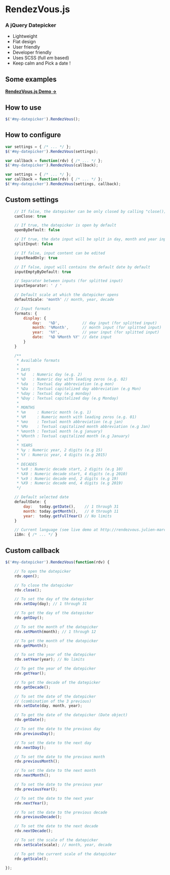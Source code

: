 RendezVous.js
=========

### A jQuery Datepicker

* Lightweight
* Flat design
* User friendly
* Developer friendly
* Uses SCSS (full *em* based)
* Keep calm and Pick a date !


Some examples
------------------
[**RendezVous.js Demo →**](http://rendezvous.julien-marcou.fr)


How to use
------------------

```javascript
$('#my-datepicker').RendezVous();
```


How to configure
------------------

```javascript
var settings = { /* ... */ };
$('#my-datepicker').RendezVous(settings);
```

```javascript
var callback = function(rdv) { /* ... */ };
$('#my-datepicker').RendezVous(callback);
```

```javascript
var settings = { /* ... */ };
var callback = function(rdv) { /* ... */ };
$('#my-datepicker').RendezVous(settings, callback);
```


Custom settings
------------------

```javascript
	// If false, the datepicker can be only closed by calling "close();"
	canClose: true
```

```javascript
	// If true, the datepicker is open by default
	openByDefault: false
```

```javascript
	// If true, the date input will be split in day, month and year inputs
	splitInput: false
```

```javascript
	// If false, input content can be edited
	inputReadOnly: true
```

```javascript
	// If false, input will contains the default date by default
	inputEmptyByDefault: true
```

```javascript
	// Separator between inputs (for splitted input)
	inputSeparator: ' / '
```

```javascript
	// Default scale at which the datepicker opens
	defaultScale: 'month' // month, year, decade
```

```javascript
	// Input formats
	formats: {
		display: {
			day:   '%D',          // day input (for splitted input)
			month: '%Month',      // month input (for splitted input)
			year:  '%Y',          // year input (for splitted input)
			date:  '%D %Month %Y' // date input
		}
	}

	/**
	 * Available formats
	 *
	 * DAYS
	 * %d   : Numeric day (e.g. 2)
	 * %D   : Numeric day with leading zeros (e.g. 02)
	 * %da  : Textual day abbreviation (e.g mon)
	 * %Da  : Textual capitalized day abbreviation (e.g Mon)
	 * %day : Textual day (e.g monday)
	 * %Day : Textual capitalized day (e.g Monday)
	 *
	 * MONTHS
	 * %m     : Numeric month (e.g. 1)
	 * %M     : Numeric month with leading zeros (e.g. 01)
	 * %mo    : Textual month abbreviation (e.g jan)
	 * %Mo    : Textual capitalized month abbreviation (e.g Jan)
	 * %month : Textual month (e.g january)
	 * %Month : Textual capitalized month (e.g January)
	 *
	 * YEARS
	 * %y : Numeric year, 2 digits (e.g 15)
	 * %Y : Numeric year, 4 digits (e.g 2015)
	 *
	 * DECADES
	 * %x0 : Numeric decade start, 2 digits (e.g 10)
	 * %X0 : Numeric decade start, 4 digits (e.g 2010)
	 * %x9 : Numeric decade end, 2 digits (e.g 19)
	 * %X9 : Numeric decade end, 4 digits (e.g 2019)
	 */
```

```javascript
	// Default selected date
	defaultDate: {
		day:   today.getDate(),    // 1 through 31
		month: today.getMonth(),   // 0 through 11
		year:  today.getFullYear() // No limits
	}
```

```javascript
	// Current language (see live demo at http://rendezvous.julien-marcou.fr)
	i18n: { /* ... */ }
```


Custom callback
------------------

```javascript
$('#my-datepicker').RendezVous(function(rdv) {

	// To open the datepicker
	rdv.open();

	// To close the datepicker
	rdv.close();

	// To set the day of the datepicker
	rdv.setDay(day); // 1 through 31

	// To get the day of the datepicker
	rdv.getDay();

	// To set the month of the datepicker
	rdv.setMonth(month); // 1 through 12

	// To get the month of the datepicker
	rdv.getMonth();

	// To set the year of the datepicker
	rdv.setYear(year); // No limits

	// To get the year of the datepicker
	rdv.getYear();

	// To get the decade of the datepicker
	rdv.getDecade();

	// To set the date of the datepicker
	// (combination of the 3 previous)
	rdv.setDate(day, month, year);

	// To get the date of the datepicker (Date object)
	rdv.getDate();

	// To set the date to the previous day
	rdv.previousDay();

	// To set the date to the next day
	rdv.nextDay();

	// To set the date to the previous month
	rdv.previousMonth();

	// To set the date to the next month
	rdv.nextMonth();

	// To set the date to the previous year
	rdv.previousYear();

	// To set the date to the next year
	rdv.nextYear();

	// To set the date to the previous decade
	rdv.previousDecade();

	// To set the date to the next decade
	rdv.nextDecade();

	// To set the scale of the datepicker
	rdv.setScale(scale); // month, year, decade

	// To get the current scale of the datepicker
	rdv.getScale();

});
```
